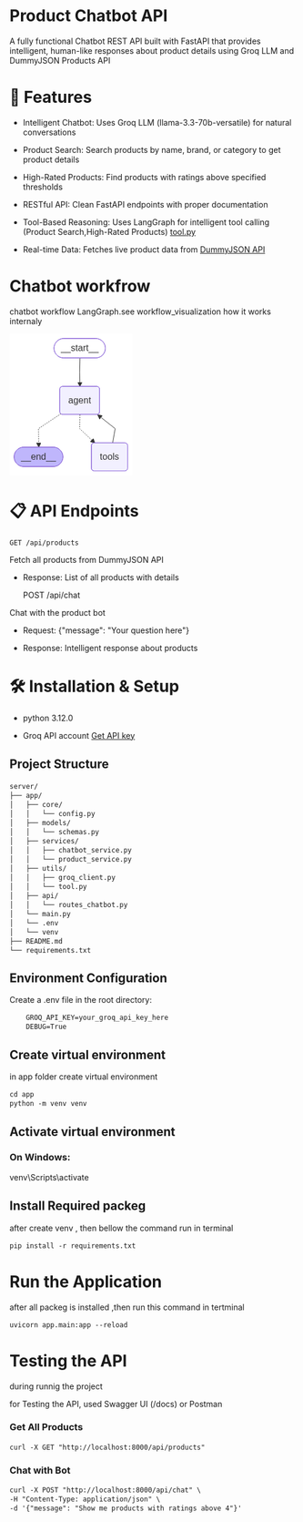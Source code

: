 
# Product Chatbot API

A fully functional Chatbot REST API built with FastAPI that provides intelligent, human-like responses about product details using Groq LLM and DummyJSON Products API

# 🚀 Features

- Intelligent Chatbot: Uses Groq LLM (llama-3.3-70b-versatile) for natural conversations

- Product Search: Search products by name, brand, or category to get product details

- High-Rated Products: Find products with ratings above specified thresholds

- RESTful API: Clean FastAPI endpoints with proper documentation

- Tool-Based Reasoning: Uses LangGraph for intelligent tool calling (Product Search,High-Rated Products) [tool.py](tool.py)

- Real-time Data: Fetches live product data from [DummyJSON API](https://dummyjson.com/docs)

# Chatbot workfrow
chatbot workflow LangGraph.see workflow_visualization how it works internaly


![Alt text](app/workflow_visualization.png)
# 📋 API Endpoints
    GET /api/products
Fetch all products from DummyJSON API

- Response: List of all products with details

    POST /api/chat

Chat with the product bot

- Request: {"message": "Your question here"}

- Response: Intelligent response about products



# 🛠️ Installation & Setup

- python 3.12.0

- Groq API account [Get API key](https://groq.com/)
 
## Project Structure

    server/
    ├── app/
    │   ├── core/
    │   │   └── config.py
    │   ├── models/
    │   │   └── schemas.py
    │   ├── services/
    │   │   ├── chatbot_service.py
    │   │   └── product_service.py
    │   ├── utils/
    │   │   ├── groq_client.py
    │   │   └── tool.py
    │   ├── api/
    │   │   └── routes_chatbot.py
    │   └── main.py
    │   └── .env
    │   └── venv
    ├── README.md
    └── requirements.txt


##  Environment Configuration
Create a .env file in the root directory:

        GROQ_API_KEY=your_groq_api_key_here
        DEBUG=True

## Create virtual environment
in app folder create virtual environment

    cd app 
    python -m venv venv

## Activate virtual environment
### On Windows:
venv\Scripts\activate
##  Install Required packeg
after create venv , then bellow the command run in terminal 

    pip install -r requirements.txt

# Run the Application
after all packeg is installed ,then run this command in tertminal

    uvicorn app.main:app --reload
# Testing the API 
during runnig the project

for Testing the API, used Swagger UI (/docs) or Postman

### Get All Products
    curl -X GET "http://localhost:8000/api/products"

### Chat with Bot
    curl -X POST "http://localhost:8000/api/chat" \
    -H "Content-Type: application/json" \
    -d '{"message": "Show me products with ratings above 4"}'
